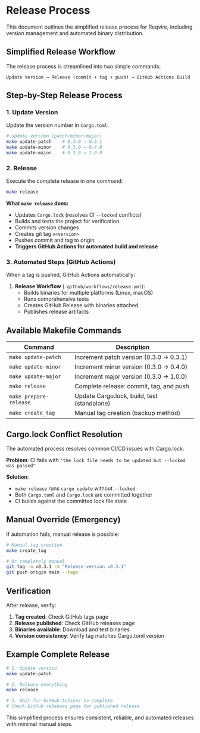 # Release Process

This document outlines the simplified release process for Reqvire, including version management and automated binary distribution.

## Simplified Release Workflow

The release process is streamlined into two simple commands:

```
Update Version → Release (commit + tag + push) → GitHub Actions Build
```

## Step-by-Step Release Process

### 1. Update Version

Update the version number in `Cargo.toml`:

```bash
# Update version (patch/minor/major)
make update-patch    # 0.3.0 → 0.3.1
make update-minor    # 0.3.0 → 0.4.0  
make update-major    # 0.3.0 → 1.0.0
```

### 2. Release

Execute the complete release in one command:

```bash
make release
```

**What `make release` does:**
- Updates `Cargo.lock` (resolves CI `--locked` conflicts)
- Builds and tests the project for verification
- Commits version changes
- Creates git tag `v<version>`
- Pushes commit and tag to origin
- **Triggers GitHub Actions for automated build and release**

### 3. Automated Steps (GitHub Actions)

When a tag is pushed, GitHub Actions automatically:

1. **Release Workflow** (`.github/workflows/release.yml`):
   - Builds binaries for multiple platforms (Linux, macOS)
   - Runs comprehensive tests
   - Creates GitHub Release with binaries attached
   - Publishes release artifacts

## Available Makefile Commands

| Command | Description |
|---------|-------------|
| `make update-patch` | Increment patch version (0.3.0 → 0.3.1) |
| `make update-minor` | Increment minor version (0.3.0 → 0.4.0) |
| `make update-major` | Increment major version (0.3.0 → 1.0.0) |
| `make release` | Complete release: commit, tag, and push |
| `make prepare-release` | Update Cargo.lock, build, test (standalone) |
| `make create_tag` | Manual tag creation (backup method) |

## Cargo.lock Conflict Resolution

The automated process resolves common CI/CD issues with Cargo.lock:

**Problem**: CI fails with `"the lock file needs to be updated but --locked was passed"`

**Solution**: 
- `make release` runs `cargo update` without `--locked`
- Both `Cargo.toml` and `Cargo.lock` are committed together
- CI builds against the committed lock file state

## Manual Override (Emergency)

If automation fails, manual release is possible:

```bash
# Manual tag creation
make create_tag

# Or completely manual
git tag -a v0.3.1 -m "Release version v0.3.1"
git push origin main --tags
```

## Verification

After release, verify:

1. **Tag created**: Check GitHub tags page
2. **Release published**: Check GitHub releases page  
3. **Binaries available**: Download and test binaries
4. **Version consistency**: Verify tag matches Cargo.toml version

## Example Complete Release

```bash
# 1. Update version
make update-patch

# 2. Release everything
make release

# 3. Wait for GitHub Actions to complete
# Check GitHub releases page for published release
```

This simplified process ensures consistent, reliable, and automated releases with minimal manual steps.
